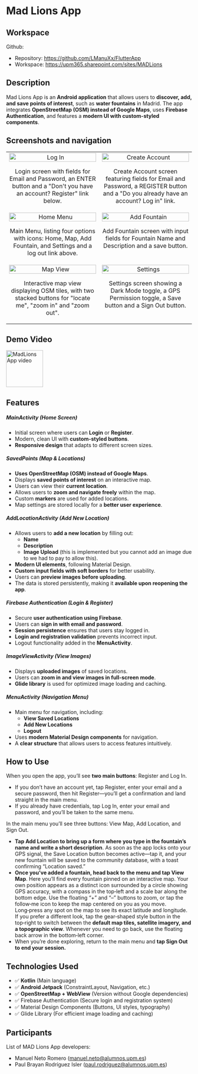 # Mad Lions App

## Workspace 
Github:  
- Repository: https://github.com/LManuXx/FlutterApp
- Workspace: https://upm365.sharepoint.com/sites/MADLions


## Description
Mad Lions App is an **Android application** that allows users to **discover, add, and save points of interest**, such as **water fountains** in Madrid. The app integrates **OpenStreetMap (OSM) instead of Google Maps**, uses **Firebase Authentication**, and features a **modern UI with custom-styled components**.

## Screenshots and navigation


<table>
  <tr>
    <td style="width:50%; text-align:center; vertical-align: top;">
      <img src="assets/images/LogIn.png" width="100%" alt="Log In"/>
      <p align="center">Login screen with fields for Email and Password, an ENTER button and a "Don't you have an account? Register" link below.</p>
    </td>
    <td style="width:50%; text-align:center; vertical-align: top;">
      <img src="assets/images/CreateAccount.png" width="100%" alt="Create Account"/>
      <p align="center">Create Account screen featuring fields for Email and Password, a REGISTER button and a "Do you already have an account? Log in" link.</p>
    </td>
  </tr>
  <tr>
    <td style="width:50%; text-align:center; vertical-align: top;">
      <img src="assets/images/HomeMenu.png" width="100%" alt="Home Menu"/>
      <p align="center">Main Menu, listing four options with icons: Home, Map, Add Fountain, and Settings and a log out link above.</p>
    </td>
    <td style="width:50%; text-align:center; vertical-align: top;">
      <img src="assets/images/AddFountain.png" width="100%" alt="Add Fountain"/>
      <p align="center">Add Fountain screen with input fields for Fountain Name and Description and a save button.</p>
    </td>
  </tr>
  <tr>
    <td style="width:50%; text-align:center; vertical-align: top;">
      <img src="assets/images/MapView.png" width="100%" alt="Map View"/>
      <p align="center">Interactive map view displaying OSM tiles, with two stacked buttons for "locate me", "zoom in" and "zoom out".</p>
    </td>
    <td style="width:50%; text-align:center; vertical-align: top;">
      <img src="assets/images/Settings.png" width="100%" alt="Settings"/>
      <p align="center">Settings screen showing a Dark Mode toggle, a GPS Permission toggle, a Save button and a Sign Out button.</p>
    </td>
  </tr>
</table>



## Demo Video

<a href="https://youtu.be/tJDF_gw2awg">
<img src="images/LogIn.png" alt="MadLions App video" width="100" /> 
</a>

## Features
##### MainActivity (Home Screen)

- Initial screen where users can **Login** or **Register**.
- Modern, clean UI with **custom-styled buttons**.
- **Responsive design** that adapts to different screen sizes.

##### SavedPoints (Map & Locations)
- **Uses OpenStreetMap (OSM) instead of Google Maps**.
- Displays **saved points of interest** on an interactive map.
- Users can view their **current location**.
- Allows users to **zoom and navigate freely** within the map.
- Custom **markers** are used for added locations.
- Map settings are stored locally for a **better user experience**.

##### AddLocationActivity (Add New Location)
- Allows users to **add a new location** by filling out:
  - **Name**
  - **Description**
  - **Image Upload** (this is implemented but you cannot add an image due to we had to pay to allow this).
- **Modern UI elements**, following Material Design.
- **Custom input fields with soft borders** for better usability.
- Users can **preview images before uploading**.
- The data is stored persistently, making it **available upon reopening the app**.

##### Firebase Authentication (Login & Register)
- Secure **user authentication using Firebase**.
- Users can **sign in with email and password**.
- **Session persistence** ensures that users stay logged in.
- **Login and registration validation** prevents incorrect input.
- Logout functionality added in the **MenuActivity**.

##### ImageViewActivity (View Images)
- Displays **uploaded images** of saved locations.
- Users can **zoom in and view images in full-screen mode**.
- **Glide library** is used for optimized image loading and caching.

##### MenuActivity (Navigation Menu)
- Main menu for navigation, including:
  - **View Saved Locations**
  - **Add New Locations**
  - **Logout**
- Uses **modern Material Design components** for navigation.
- A **clear structure** that allows users to access features intuitively.

## How to Use
When you open the app, you’ll see **two main buttons**: Register and Log In.
- If you don’t have an account yet, tap Register, enter your email and a secure password, then hit Register—you’ll get a confirmation and land straight in the main menu.
- If you already have credentials, tap Log In, enter your email and password, and you’ll be taken to the same menu.

In the main menu you’ll see three buttons: View Map, Add Location, and Sign Out.
- **Tap Add Location to bring up a form where you type in the fountain’s name and write a short description**. As soon as the app locks onto your GPS signal, the Save Location button becomes active—tap it, and your new fountain will be saved to the community database, with a toast confirming “Location saved.”
- **Once you’ve added a fountain, head back to the menu and tap View Map**. Here you’ll find every fountain pinned on an interactive map. Your own position appears as a distinct icon surrounded by a circle showing GPS accuracy, with a compass in the top‑left and a scale bar along the bottom edge. Use the floating “+” and “–” buttons to zoom, or tap the follow‑me icon to keep the map centered on you as you move. Long‑press any spot on the map to see its exact latitude and longitude.
If you prefer a different look, tap the gear‑shaped style button in the top‑right to switch between the **default map tiles, satellite imagery, and a topographic view**. Whenever you need to go back, use the floating back arrow in the bottom‑left corner.
- When you’re done exploring, return to the main menu and **tap Sign Out to end your session.**

## Technologies Used
- ✅ **Kotlin** (Main language)
- ✅ **Android Jetpack** (ConstraintLayout, Navigation, etc.)
- ✅ **OpenStreetMap + WebView** (Version without Google dependencies)
- ✅ Firebase Authentication (Secure login and registration system)
- ✅ Material Design Components (Buttons, UI styles, typography)
- ✅ Glide Library (For efficient image loading and caching)

## Participants
List of MAD Lions App developers:
- Manuel Neto Romero (manuel.neto@alumnos.upm.es)
- Paul Brayan Rodríguez Isler (paul.rodriguez@alumnos.upm.es)

